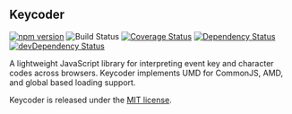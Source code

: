 [david-url]: https://david-dm.org/nbeach/keycoder
[david-image]: https://img.shields.io/david/nbeach/keycoder.svg
[david-dev-url]: https://david-dm.org/nbeach/keycoder#info=devDependencies
[david-dev-image]: https://david-dm.org/nbeach/keycoder/dev-status.svg
[david-peer-url]: https://david-dm.org/nbeach/keycoder#info=peerDependencies
[david-peer-image]: https://david-dm.org/nbeach/keycoder/peer-status.svg
[coveralls-url]: https://coveralls.io/r/nbeach/keycoder/
[coveralls-image]: https://img.shields.io/coveralls/nbeach/keycoder.svg

## Keycoder
[![npm version](https://badge.fury.io/js/keycoder.svg)](https://badge.fury.io/js/keycoder) ![Build Status](https://travis-ci.org/nbeach/keycoder.svg?branch=master) [![Coverage Status][coveralls-image]][coveralls-url] [![Dependency Status][david-image]][david-url] [![devDependency Status][david-dev-image]][david-dev-url]

A lightweight JavaScript library for interpreting event key and character codes across browsers. Keycoder implements UMD for CommonJS, AMD, and global based loading support.

Keycoder is released under the [MIT license](https://github.com/nbeach/keycoder/blob/master/LICENSE).
